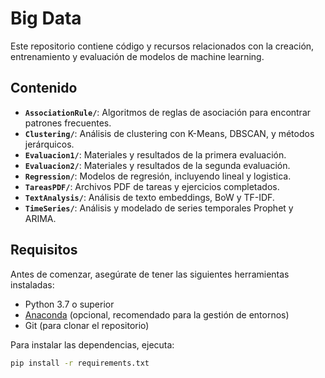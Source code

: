 # Big Data

Este repositorio contiene código y recursos relacionados con la creación, entrenamiento y evaluación de modelos de machine learning.

## Contenido

- **`AssociationRule/`**: Algoritmos de reglas de asociación para encontrar patrones frecuentes.
- **`Clustering/`**: Análisis de clustering con K-Means, DBSCAN, y métodos jerárquicos.
- **`Evaluacion1/`**: Materiales y resultados de la primera evaluación.
- **`Evaluacion2/`**: Materiales y resultados de la segunda evaluación.
- **`Regression/`**: Modelos de regresión, incluyendo lineal y logistica.
- **`TareasPDF/`**: Archivos PDF de tareas y ejercicios completados.
- **`TextAnalysis/`**: Análisis de texto embeddings, BoW y TF-IDF.
- **`TimeSeries/`**: Análisis y modelado de series temporales Prophet y ARIMA.

## Requisitos

Antes de comenzar, asegúrate de tener las siguientes herramientas instaladas:

- Python 3.7 o superior
- [Anaconda](https://www.anaconda.com/products/individual) (opcional, recomendado para la gestión de entornos)
- Git (para clonar el repositorio)

Para instalar las dependencias, ejecuta:

```bash
pip install -r requirements.txt
